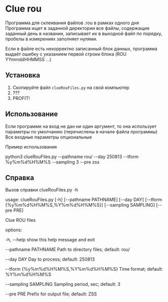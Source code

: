 # Clue rou

Программа для склеивания файлов .rou в рамках одного дня
Программа ищет в заданной директории все файлы, содержащие заданный день в названии, записывает их в выходной файл по порядку, пробелы в измерениях заполняет нулями.

Если в файле есть некорректно записанный блок данных, программа выдаёт ошибку с указанием первой строки блока (ROU YYmmddHHMMSS ...)


## Установка

1. Скопируйте файл `clueRouFiles.py` на свой компьютер
2. ???
3. PROFIT!

## Использование

Если программе на вход не дан ни один аргумент, то она использует параметры по умолчанию (перечислены в начале файла программы) 
Все входные параметры опциональные

Пример использования

python3 clueRouFiles.py --pathname rou/ --day 250813 --tform %y%m%d%H%M%S --sampling 3 --pre zss

## Справка
Вызов справки 
clueRouFiles.py -h

usage: clueRouFiles.py [-h] [--pathname PATHNAME] [--day DAY] [--tform {%y%m%d%H%M%S,%Y%m%d%H%M%S}] [--sampling SAMPLING] [--pre PRE]

Clue ROU files

options:

  -h, --help            show this help message and exit

  --pathname PATHNAME   Path to directory files; default: rou/

  --day DAY             Day to process; default: 250813

  --tform {%y%m%d%H%M%S,%Y%m%d%H%M%S}
                        Time format; default: %Y%m%d%H%M%S

  --sampling SAMPLING   Sampling period, sec; default: 3

  --pre PRE             Prefix for output file; default: ZSS


